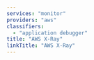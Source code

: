 ```yaml
---
services: "monitor"
providers: "aws"
classifiers:
  - "application debugger"
title: "AWS X-Ray"
linkTitle: "AWS X-Ray"
---
```

